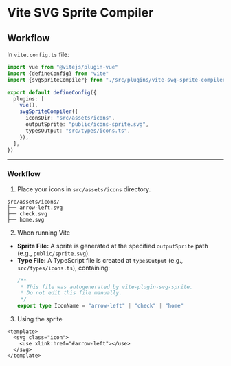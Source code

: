 # Vite SVG Sprite Compiler

## Workflow

In `vite.config.ts` file:

```typescript
import vue from "@vitejs/plugin-vue"
import {defineConfig} from "vite"
import {svgSpriteCompiler} from "./src/plugins/vite-svg-sprite-compiler"

export default defineConfig({
  plugins: [
    vue(),
    svgSpriteCompiler({
      iconsDir: "src/assets/icons",
      outputSprite: "public/icons-sprite.svg",
      typesOutput: "src/types/icons.ts",
    }),
  ],
})
```

---

### Workflow
1. Place your icons in `src/assets/icons` directory.

```
src/assets/icons/
├── arrow-left.svg
├── check.svg
├── home.svg
```

2. When running Vite

- **Sprite File:** A sprite is generated at the specified `outputSprite` path (e.g., `public/sprite.svg`).
- **Type File:** A TypeScript file is created at `typesOutput` (e.g., `src/types/icons.ts`), containing:
  ```typescript
  /**
   * This file was autogenerated by vite-plugin-svg-sprite.
   * Do not edit this file manually.
   */
  export type IconName = "arrow-left" | "check" | "home"
  ```

3. Using the sprite

```vue
<template>
  <svg class="icon">
    <use xlink:href="#arrow-left"></use>
  </svg>
</template>
```
